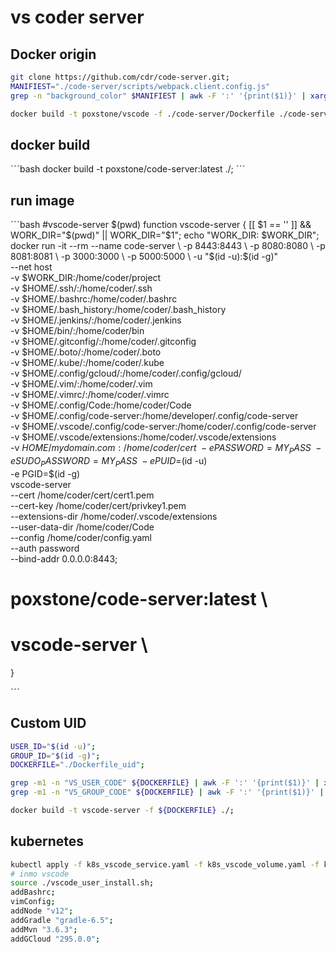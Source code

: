 # vs coder server

## Docker origin
```bash
git clone https://github.com/cdr/code-server.git;
MANIFIEST="./code-server/scripts/webpack.client.config.js"
grep -n "background_color" $MANIFIEST | awk -F ':' '{print($1)}' | xargs -I {} sed -i {}'s/,.*$/, orientation: "any",/' $MANIFIEST;

docker build -t poxstone/vscode -f ./code-server/Dockerfile ./code-server/;
```

## docker build
ˊˊˊbash
docker build -t poxstone/code-server:latest ./;
ˊˊˊ

## run image

ˊˊˊbash
#vscode-server $(pwd)
function vscode-server {
  [[ $1 == '' ]] && WORK_DIR="$(pwd)" || WORK_DIR="$1";
  echo "WORK_DIR: $WORK_DIR";
  docker run -it --rm --name code-server \
    -p 8443:8443 \
    -p 8080:8080 \
    -p 8081:8081 \
    -p 3000:3000 \
    -p 5000:5000 \
    -u "$(id -u):$(id -g)" \
    --net host \
    -v $WORK_DIR:/home/coder/project \
    -v $HOME/.ssh/:/home/coder/.ssh \
    -v $HOME/.bashrc:/home/coder/.bashrc \
    -v $HOME/.bash_history:/home/coder/.bash_history \
    -v $HOME/.jenkins/:/home/coder/.jenkins \
    -v $HOME/bin/:/home/coder/bin \
    -v $HOME/.gitconfig/:/home/coder/.gitconfig \
    -v $HOME/.boto/:/home/coder/.boto \
    -v $HOME/.kube/:/home/coder/.kube \
    -v $HOME/.config/gcloud/:/home/coder/.config/gcloud/ \
    -v $HOME/.vim/:/home/coder/.vim \
    -v $HOME/.vimrc/:/home/coder/.vimrc \
    -v $HOME/.config/Code:/home/coder/Code \
    -v $HOME/.config/code-server:/home/developer/.config/code-server \
    -v $HOME/.vscode/.config/code-server:/home/coder/.config/code-server \
    -v $HOME/.vscode/extensions:/home/coder/.vscode/extensions \
    -v $HOME/mydomain.com:/home/coder/cert \
    -e PASSWORD=MY_PASS \
    -e SUDO_PASSWORD=MY_PASS \
    -e PUID=$(id -u) \
    -e PGID=$(id -g) \
    vscode-server \
    --cert /home/coder/cert/cert1.pem \
    --cert-key /home/coder/cert/privkey1.pem \
    --extensions-dir /home/coder/.vscode/extensions \
    --user-data-dir /home/coder/Code \
    --config /home/coder/config.yaml \
    --auth password \
    --bind-addr 0.0.0.0:8443;
#    poxstone/code-server:latest \
#    vscode-server \
}

ˊˊˊ

## Custom UID
```bash
USER_ID="$(id -u)";
GROUP_ID="$(id -g)";
DOCKERFILE="./Dockerfile_uid";

grep -m1 -n "VS_USER_CODE" ${DOCKERFILE} | awk -F ':' '{print($1)}' | xargs -I {} sed -i {}'s/[0-9]\+/'${USER_ID}'/' ${DOCKERFILE};
grep -m1 -n "VS_GROUP_CODE" ${DOCKERFILE} | awk -F ':' '{print($1)}' | xargs -I {} sed -i {}'s/[0-9]\+/'${GROUP_ID}'/' ${DOCKERFILE};

docker build -t vscode-server -f ${DOCKERFILE} ./;
```

## kubernetes
```bash
kubectl apply -f k8s_vscode_service.yaml -f k8s_vscode_volume.yaml -f k8s_vscode.yaml;
# inmo vscode
source ./vscode_user_install.sh;
addBashrc;
vimConfig;
addNode "v12";
addGradle "gradle-6.5";
addMvn "3.6.3";
addGCloud "295.0.0";
```